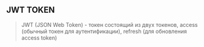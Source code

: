 ## JWT TOKEN 
> JWT (JSON Web Token) - токен состоящий из двух токенов, access (обычный токен для аутентификации), refresh (для обновления access token) 